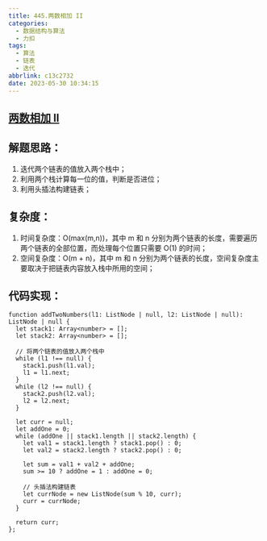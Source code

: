 ```yaml
---
title: 445.两数相加 II
categories:
  - 数据结构与算法
  - 力扣
tags:
  - 算法
  - 链表
  - 迭代
abbrlink: c13c2732
date: 2023-05-30 10:34:15
---
```


## [两数相加 II](https://leetcode.cn/problems/add-two-numbers-ii/)

## 解题思路：
1. 迭代两个链表的值放入两个栈中；
2. 利用两个栈计算每一位的值，判断是否进位；
3. 利用头插法构建链表；

## 复杂度：
1. 时间复杂度：O(max(m,n))，其中 m 和 n 分别为两个链表的长度，需要遍历两个链表的全部位置，而处理每个位置只需要 O(1) 的时间；
2. 空间复杂度：O(m + n)，其中 m 和 n 分别为两个链表的长度，空间复杂度主要取决于把链表内容放入栈中所用的空间；

## 代码实现：
```TS
function addTwoNumbers(l1: ListNode | null, l2: ListNode | null): ListNode | null {
  let stack1: Array<number> = [];
  let stack2: Array<number> = [];

  // 将两个链表的值放入两个栈中
  while (l1 !== null) {
    stack1.push(l1.val);
    l1 = l1.next;
  }
  while (l2 !== null) {
    stack2.push(l2.val);
    l2 = l2.next;
  }

  let curr = null;
  let addOne = 0;
  while (addOne || stack1.length || stack2.length) {
    let val1 = stack1.length ? stack1.pop() : 0;
    let val2 = stack2.length ? stack2.pop() : 0;

    let sum = val1 + val2 + addOne;
    sum >= 10 ? addOne = 1 : addOne = 0;

    // 头插法构建链表
    let currNode = new ListNode(sum % 10, curr);
    curr = currNode;
  }

  return curr;
};
```
